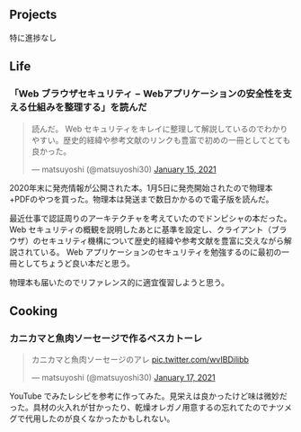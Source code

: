 ## Projects

特に進捗なし


## Life

### 「Web ブラウザセキュリティ − Webアプリケーションの安全性を支える仕組みを整理する」を読んだ

<blockquote class="twitter-tweet"><p lang="ja" dir="ltr">読んだ。 Web セキュリティをキレイに整理して解説しているのでわかりやすい。歴史的経緯や参考文献のリンクも豊富で初めの一冊としてとても良かった。</p>&mdash; matsuyoshi (@matsuyoshi30) <a href="https://twitter.com/matsuyoshi30/status/1350084105304641536?ref_src=twsrc%5Etfw">January 15, 2021</a></blockquote> <script async src="https://platform.twitter.com/widgets.js" charset="utf-8"></script>

2020年末に発売情報が公開された本。1月5日に発売開始されたので物理本+PDFのやつを買った。物理本は発送まで数日かかるので電子版を読んだ。

最近仕事で認証周りのアーキテクチャを考えていたのでドンピシャの本だった。 Web セキュリティの概観を説明したあとに基準を設定し、クライアント（ブラウザ）のセキュリティ機構について歴史的経緯や参考文献を豊富に交えながら解説されている。 Web アプリケーションのセキュリティを勉強するのに最初の一冊としてちょうど良い本だと思う。

物理本も届いたのでリファレンス的に適宜復習しようと思う。


## Cooking

### カニカマと魚肉ソーセージで作るペスカトーレ

<blockquote class="twitter-tweet"><p lang="ja" dir="ltr">カニカマと魚肉ソーセージのアレ <a href="https://t.co/wvIBDilibb">pic.twitter.com/wvIBDilibb</a></p>&mdash; matsuyoshi (@matsuyoshi30) <a href="https://twitter.com/matsuyoshi30/status/1350667079674851330?ref_src=twsrc%5Etfw">January 17, 2021</a></blockquote> <script async src="https://platform.twitter.com/widgets.js" charset="utf-8"></script>

YouTube でみたレシピを参考に作ってみた。見栄えは良かったけど味は微妙だった。具材の火入れが甘かったり、乾燥オレガノ用意するの忘れてたのでナツメグで代用したのが良くなかったかもしれない。
